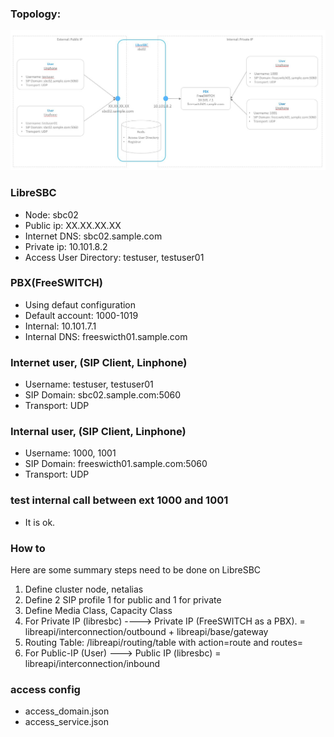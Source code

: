 ### Topology:

![image](./images/topology1.jpg)

### LibreSBC

* Node: sbc02
* Public ip: XX.XX.XX.XX
* Internet DNS: sbc02.sample.com
* Private ip: 10.101.8.2
* Access User Directory: testuser, testuser01

### PBX(FreeSWITCH)

* Using defaut configuration
* Default account: 1000-1019
* Internal: 10.101.7.1
* Internal DNS: freeswicth01.sample.com

### Internet user, (SIP Client, Linphone)

* Username: testuser, testuser01
* SIP Domain: sbc02.sample.com:5060
* Transport: UDP

### Internal user, (SIP Client, Linphone)

* Username: 1000, 1001
* SIP Domain: freeswicth01.sample.com:5060
* Transport: UDP

### test internal call between ext 1000 and 1001

* It is ok.

### How to

Here are some summary steps need to be done on LibreSBC

1. Define cluster node, netalias
2. Define 2 SIP profile 1 for public and 1 for private
3. Define Media Class, Capacity Class
4. For Private IP (libresbc) ----> Private IP (FreeSWITCH as a PBX). = libreapi/interconnection/outbound + libreapi/base/gateway
5. Routing Table: /libreapi/routing/table with action=route and routes=<outbound-connection-in-step-4>
6. For Public-IP (User) ---> Public IP (libresbc) = libreapi/interconnection/inbound

### access config

* access_domain.json
* access_service.json
